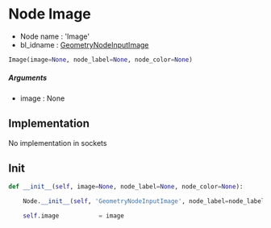 # Node Image

- Node name : 'Image'
- bl_idname : [GeometryNodeInputImage](https://docs.blender.org/api/current/bpy.types.GeometryNodeInputImage.html)


``` python
Image(image=None, node_label=None, node_color=None)
```
##### Arguments

- image : None

## Implementation

No implementation in sockets

## Init

``` python
def __init__(self, image=None, node_label=None, node_color=None):

    Node.__init__(self, 'GeometryNodeInputImage', node_label=node_label, node_color=node_color)

    self.image           = image
```
